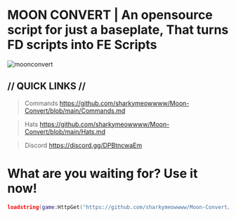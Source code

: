 # MOON CONVERT | An opensource script for just a baseplate, That turns FD scripts into FE Scripts

![moonconvert](https://github.com/sharkymeowwww/Moon-Convert/raw/main/moonconvert.png)

## // QUICK LINKS //

> Commands https://github.com/sharkymeowwww/Moon-Convert/blob/main/Commands.md

> Hats https://github.com/sharkymeowwww/Moon-Convert/blob/main/Hats.md

> Discord https://discord.gg/DPBtncwaEm

# What are you waiting for? Use it now!

```lua
loadstring(game:HttpGet("https://github.com/sharkymeowwww/Moon-Convert/raw/main/Scripts/Main/Moon%20Convert.lua", true))()
```
